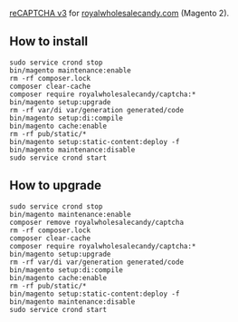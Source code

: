 [reCAPTCHA v3](https://www.google.com/recaptcha/intro/v3.html) for [royalwholesalecandy.com](https://royalwholesalecandy.com) (Magento 2). 

## How to install
```
sudo service crond stop
bin/magento maintenance:enable
rm -rf composer.lock
composer clear-cache
composer require royalwholesalecandy/captcha:*
bin/magento setup:upgrade
rm -rf var/di var/generation generated/code
bin/magento setup:di:compile
bin/magento cache:enable
rm -rf pub/static/*
bin/magento setup:static-content:deploy -f
bin/magento maintenance:disable
sudo service crond start
```

## How to upgrade
```
sudo service crond stop
bin/magento maintenance:enable
composer remove royalwholesalecandy/captcha
rm -rf composer.lock
composer clear-cache
composer require royalwholesalecandy/captcha:*
bin/magento setup:upgrade
rm -rf var/di var/generation generated/code
bin/magento setup:di:compile
bin/magento cache:enable
rm -rf pub/static/*
bin/magento setup:static-content:deploy -f
bin/magento maintenance:disable
sudo service crond start
```